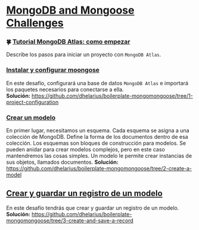 # [MongoDB and Mongoose Challenges](https://www.freecodecamp.org/learn/apis-and-microservices/mongodb-and-mongoose/)

### :four_leaf_clover: [Tutorial MongoDB Atlas: como empezar](https://www.freecodecamp.org/news/get-started-with-mongodb-atlas/)
Describe los pasos para iniciar un proyecto con `MongoDB Atlas`.

### [Instalar y configurar moongose](https://www.freecodecamp.org/learn/back-end-development-and-apis/mongodb-and-mongoose/install-and-set-up-mongoose)
En este desafío, configurará una base de datos `MongoDB Atlas` e importará los paquetes necesarios para conectarse a ella.  
**Solución:** https://github.com/dhelarius/boilerplate-mongomongoose/tree/1-project-configuration

### [Crear un modelo](https://www.freecodecamp.org/learn/back-end-development-and-apis/mongodb-and-mongoose/create-a-model)
En primer lugar, necesitamos un esquema. Cada esquema se asigna a una colección de MongoDB. Define la forma de los documentos dentro de esa colección. Los esquemas son bloques de construcción para modelos. Se pueden anidar para crear modelos complejos, pero en este caso mantendremos las cosas simples. Un modelo le permite crear instancias de sus objetos, llamados documentos.
**Solución:** https://github.com/dhelarius/boilerplate-mongomongoose/tree/2-create-a-model

## [Crear y guardar un registro de un modelo](https://www.freecodecamp.org/learn/back-end-development-and-apis/mongodb-and-mongoose/create-and-save-a-record-of-a-model)
En este desafío tendrás que crear y guardar un registro de un modelo.
**Solución:** https://github.com/dhelarius/boilerplate-mongomongoose/tree/3-create-and-save-a-record

